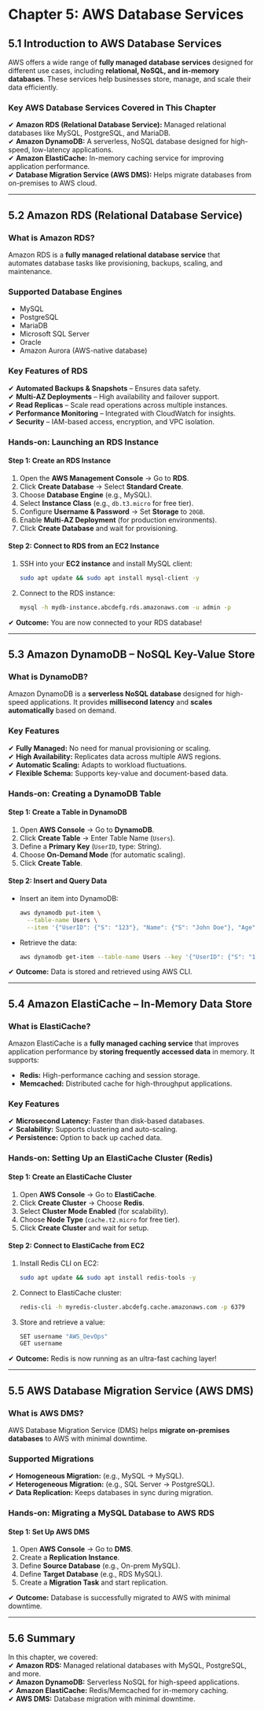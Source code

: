 # **Chapter 5: AWS Database Services**  

## **5.1 Introduction to AWS Database Services**  
AWS offers a wide range of **fully managed database services** designed for different use cases, including **relational, NoSQL, and in-memory databases**. These services help businesses store, manage, and scale their data efficiently.  

### **Key AWS Database Services Covered in This Chapter**  
✔ **Amazon RDS (Relational Database Service):** Managed relational databases like MySQL, PostgreSQL, and MariaDB.  
✔ **Amazon DynamoDB:** A serverless, NoSQL database designed for high-speed, low-latency applications.  
✔ **Amazon ElastiCache:** In-memory caching service for improving application performance.  
✔ **Database Migration Service (AWS DMS):** Helps migrate databases from on-premises to AWS cloud.  

---

## **5.2 Amazon RDS (Relational Database Service)**  
### **What is Amazon RDS?**  
Amazon RDS is a **fully managed relational database service** that automates database tasks like provisioning, backups, scaling, and maintenance.  

### **Supported Database Engines**  
- MySQL  
- PostgreSQL  
- MariaDB  
- Microsoft SQL Server  
- Oracle  
- Amazon Aurora (AWS-native database)  

### **Key Features of RDS**  
✔ **Automated Backups & Snapshots** – Ensures data safety.  
✔ **Multi-AZ Deployments** – High availability and failover support.  
✔ **Read Replicas** – Scale read operations across multiple instances.  
✔ **Performance Monitoring** – Integrated with CloudWatch for insights.  
✔ **Security** – IAM-based access, encryption, and VPC isolation.  

### **Hands-on: Launching an RDS Instance**  
#### **Step 1: Create an RDS Instance**  
1. Open the **AWS Management Console** → Go to **RDS**.  
2. Click **Create Database** → Select **Standard Create**.  
3. Choose **Database Engine** (e.g., MySQL).  
4. Select **Instance Class** (e.g., `db.t3.micro` for free tier).  
5. Configure **Username & Password** → Set **Storage** to `20GB`.  
6. Enable **Multi-AZ Deployment** (for production environments).  
7. Click **Create Database** and wait for provisioning.  

#### **Step 2: Connect to RDS from an EC2 Instance**  
1. SSH into your **EC2 instance** and install MySQL client:  
   ```sh
   sudo apt update && sudo apt install mysql-client -y
   ```  
2. Connect to the RDS instance:  
   ```sh
   mysql -h mydb-instance.abcdefg.rds.amazonaws.com -u admin -p
   ```  
✔ **Outcome:** You are now connected to your RDS database!  

---

## **5.3 Amazon DynamoDB – NoSQL Key-Value Store**  
### **What is DynamoDB?**  
Amazon DynamoDB is a **serverless NoSQL database** designed for high-speed applications. It provides **millisecond latency** and **scales automatically** based on demand.  

### **Key Features**  
✔ **Fully Managed:** No need for manual provisioning or scaling.  
✔ **High Availability:** Replicates data across multiple AWS regions.  
✔ **Automatic Scaling:** Adapts to workload fluctuations.  
✔ **Flexible Schema:** Supports key-value and document-based data.  

### **Hands-on: Creating a DynamoDB Table**  
#### **Step 1: Create a Table in DynamoDB**  
1. Open **AWS Console** → Go to **DynamoDB**.  
2. Click **Create Table** → Enter Table Name (`Users`).  
3. Define a **Primary Key** (`UserID`, type: String).  
4. Choose **On-Demand Mode** (for automatic scaling).  
5. Click **Create Table**.  

#### **Step 2: Insert and Query Data**  
- Insert an item into DynamoDB:  
   ```sh
   aws dynamodb put-item \
     --table-name Users \
     --item '{"UserID": {"S": "123"}, "Name": {"S": "John Doe"}, "Age": {"N": "30"}}'
   ```  
- Retrieve the data:  
   ```sh
   aws dynamodb get-item --table-name Users --key '{"UserID": {"S": "123"}}'
   ```  

✔ **Outcome:** Data is stored and retrieved using AWS CLI.  

---

## **5.4 Amazon ElastiCache – In-Memory Data Store**  
### **What is ElastiCache?**  
Amazon ElastiCache is a **fully managed caching service** that improves application performance by **storing frequently accessed data** in memory. It supports:  
- **Redis:** High-performance caching and session storage.  
- **Memcached:** Distributed cache for high-throughput applications.  

### **Key Features**  
✔ **Microsecond Latency:** Faster than disk-based databases.  
✔ **Scalability:** Supports clustering and auto-scaling.  
✔ **Persistence:** Option to back up cached data.  

### **Hands-on: Setting Up an ElastiCache Cluster (Redis)**  
#### **Step 1: Create an ElastiCache Cluster**  
1. Open **AWS Console** → Go to **ElastiCache**.  
2. Click **Create Cluster** → Choose **Redis**.  
3. Select **Cluster Mode Enabled** (for scalability).  
4. Choose **Node Type** (`cache.t2.micro` for free tier).  
5. Click **Create Cluster** and wait for setup.  

#### **Step 2: Connect to ElastiCache from EC2**  
1. Install Redis CLI on EC2:  
   ```sh
   sudo apt update && sudo apt install redis-tools -y
   ```  
2. Connect to ElastiCache cluster:  
   ```sh
   redis-cli -h myredis-cluster.abcdefg.cache.amazonaws.com -p 6379
   ```  
3. Store and retrieve a value:  
   ```sh
   SET username "AWS_DevOps"
   GET username
   ```  

✔ **Outcome:** Redis is now running as an ultra-fast caching layer!  

---

## **5.5 AWS Database Migration Service (AWS DMS)**  
### **What is AWS DMS?**  
AWS Database Migration Service (DMS) helps **migrate on-premises databases** to AWS with minimal downtime.  

### **Supported Migrations**  
✔ **Homogeneous Migration:** (e.g., MySQL → MySQL).  
✔ **Heterogeneous Migration:** (e.g., SQL Server → PostgreSQL).  
✔ **Data Replication:** Keeps databases in sync during migration.  

### **Hands-on: Migrating a MySQL Database to AWS RDS**  
#### **Step 1: Set Up AWS DMS**  
1. Open **AWS Console** → Go to **DMS**.  
2. Create a **Replication Instance**.  
3. Define **Source Database** (e.g., On-prem MySQL).  
4. Define **Target Database** (e.g., RDS MySQL).  
5. Create a **Migration Task** and start replication.  

✔ **Outcome:** Database is successfully migrated to AWS with minimal downtime.  

---

## **5.6 Summary**  
In this chapter, we covered:  
✔ **Amazon RDS:** Managed relational databases with MySQL, PostgreSQL, and more.  
✔ **Amazon DynamoDB:** Serverless NoSQL for high-speed applications.  
✔ **Amazon ElastiCache:** Redis/Memcached for in-memory caching.  
✔ **AWS DMS:** Database migration with minimal downtime.  
